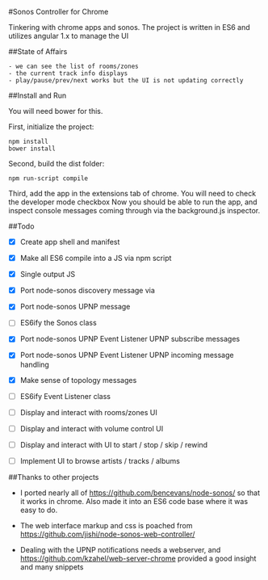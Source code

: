 #Sonos Controller for Chrome

Tinkering with chrome apps and sonos.
The project is written in ES6 and utilizes angular 1.x to manage the UI

##State of Affairs

	- we can see the list of rooms/zones
	- the current track info displays
	- play/pause/prev/next works but the UI is not updating correctly

##Install and Run

You will need bower for this.

First, initialize the project:

	npm install
	bower install

Second, build the dist folder:

	npm run-script compile

Third, add the app in the extensions tab of chrome. You will need to check the developer mode checkbox
Now you should be able to run the app, and inspect console messages coming through via the background.js inspector.


##Todo

- [x] Create app shell and manifest
- [x] Make all ES6 compile into a JS via npm script
- [x] Single output JS
- [x] Port node-sonos discovery message via
- [x] Port node-sonos UPNP message
- [ ] ES6ify the Sonos class 
- [x] Port node-sonos UPNP Event Listener UPNP subscribe messages
- [x] Port node-sonos UPNP Event Listener UPNP incoming message handling
- [x] Make sense of topology messages
- [ ] ES6ify Event Listener class
- [ ] Display and interact with rooms/zones UI
- [ ] Display and interact with volume control UI
- [ ] Display and interact with UI to  start / stop / skip / rewind
- [ ] Implement UI to browse artists / tracks / albums


##Thanks to other projects

- I ported nearly all of https://github.com/bencevans/node-sonos/ so that it works in chrome. 
  Also made it into an ES6 code base where it was easy to do.

- The web interface markup and css is poached from https://github.com/jishi/node-sonos-web-controller/

- Dealing with the UPNP notifications needs a webserver, and https://github.com/kzahel/web-server-chrome provided a good insight and many snippets
